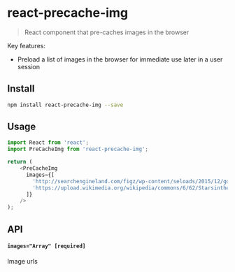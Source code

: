 react-precache-img
================

> React component that pre-caches images in the browser

Key features:

- Preload a list of images in the browser for immediate use later in a user session


Install
-------

```bash
npm install react-precache-img --save
```

Usage
-------

```js
import React from 'react';
import PreCacheImg from 'react-precache-img';

return (
    <PreCacheImg
      images={[
        'http://searchengineland.com/figz/wp-content/seloads/2015/12/google-amp-fast-speed-travel-ss-1920.jpg',
        'https://upload.wikimedia.org/wikipedia/commons/6/62/Starsinthesky.jpg'
      ]}
    />
);
```


API
---
#### `images="Array" [required]`

Image urls
